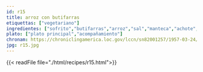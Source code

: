 ```yaml
---
id: r15
title: arroz con butifarras
etiquettas: ["vegetariano"]
ingredientes: ["sofrito","butifarras","arroz","sal","manteca","achote","agua"]
plato: ["plato principal","acompañamiento"]
chronam: https://chroniclingamerica.loc.gov/lccn/sn82001257/1957-03-24/ed-1/seq-5/
jpg: r15.jpg
---
```


{{< readFile file="./html/recipes/r15.html">}}